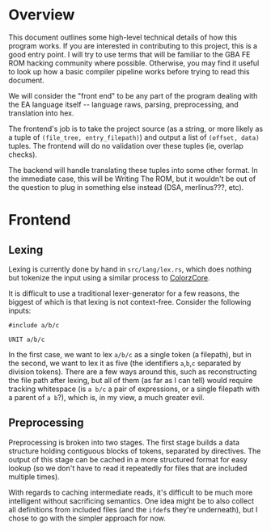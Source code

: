 
# Overview

This document outlines some high-level technical details of how this program
works. If you are interested in contributing to this project, this is a good
entry point. I will try to use terms that will be familiar to the GBA FE ROM
hacking community where possible. Otherwise, you may find it useful to look up
how a basic compiler pipeline works before trying to read this document.

We will consider the "front end" to be any part of the program dealing with the
EA language itself -- language raws, parsing, preprocessing, and translation
into hex.

The frontend's job is to take the project source (as a string, or more likely
as a tuple of `(file_tree, entry_filepath)`) and output a list of `(offset,
data)` tuples. The frontend will do no validation over these tuples (ie,
overlap checks).

The backend will handle translating these tuples into some other format. In the
immediate case, this will be Writing The ROM, but it wouldn't be out of the
question to plug in something else instead (DSA, merlinus???, etc).

# Frontend

## Lexing

Lexing is currently done by hand in `src/lang/lex.rs`, which does nothing but
tokenize the input using a similar process to [ColorzCore](https://github.com/FireEmblemUniverse/ColorzCore/blob/master/ColorzCore/Lexer/Tokenizer.cs).

It is difficult to use a traditional lexer-generator for a few reasons, the
biggest of which is that lexing is not context-free. Consider the following
inputs:

```
#include a/b/c

UNIT a/b/c
```

In the first case, we want to lex `a/b/c` as a single token (a filepath), but in
the second, we want to lex it as five (the identifiers `a`,`b`,`c` separated by
division tokens). There are a few ways around this, such as reconstructing the
file path after lexing, but all of them (as far as I can tell) would require
tracking whitespace (is `a b/c` a pair of expressions, or a single filepath
with a parent of `a b`?), which is, in my view, a much greater evil.

## Preprocessing

Preprocessing is broken into two stages. The first stage builds a data
structure holding contiguous blocks of tokens, separated by directives. The
output of this stage can be cached in a more structured format for easy lookup
(so we don't have to read it repeatedly for files that are included multiple
times).

With regards to caching intermediate reads, it's difficult to be much more
intelligent without sacrificing semantics. One idea might be to also collect
all definitions from included files (and the `ifdef`s they're underneath), but
I chose to go with the simpler approach for now.

